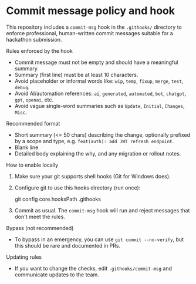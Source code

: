 # Commit message policy and hook

This repository includes a `commit-msg` hook in the `.githooks/` directory to enforce professional, human-written commit messages suitable for a hackathon submission.

Rules enforced by the hook
- Commit message must not be empty and should have a meaningful summary.
- Summary (first line) must be at least 10 characters.
- Avoid placeholder or informal words like: `wip`, `temp`, `fixup`, `merge`, `test`, `debug`.
- Avoid AI/automation references: `ai`, `generated`, `automated`, `bot`, `chatgpt`, `gpt`, `openai`, etc.
- Avoid vague single-word summaries such as `Update`, `Initial`, `Changes`, `Misc`.

Recommended format
- Short summary (<= 50 chars) describing the change, optionally prefixed by a scope and type, e.g. `feat(auth): add JWT refresh endpoint`.
- Blank line
- Detailed body explaining the why, and any migration or rollout notes.

How to enable locally
1. Make sure your git supports shell hooks (Git for Windows does).
2. Configure git to use this hooks directory (run once):

   git config core.hooksPath .githooks

3. Commit as usual. The `commit-msg` hook will run and reject messages that don't meet the rules.

Bypass (not recommended)
- To bypass in an emergency, you can use `git commit --no-verify`, but this should be rare and documented in PRs.

Updating rules
- If you want to change the checks, edit `.githooks/commit-msg` and communicate updates to the team.
